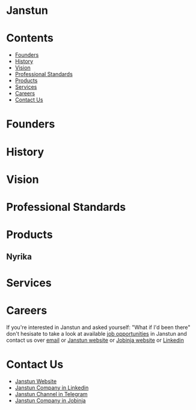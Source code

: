 # Janstun

# Contents
* [Founders](#foudners)
* [History](#history)
* [Vision](#vision)
* [Professional Standards](#professional-standards)
* [Products](#products)
* [Services](#services)
* [Careers](#careers)
* [Contact Us](#contact-us)

# Founders

# History

# Vision

# Professional Standards

# Products

## Nyrika

# Services

# Careers
If you're interested in Janstun and asked yourself: "What if I'd been there" don't hesisate to take a look at available [job opportunities][careers] in Janstun and contact us over [email][career-mail] or [Janstun website][career-website] or [Jobinja website][career-jobinja] or [Linkedin][career-linkedin]

# Contact Us
* [Janstun Website][janstun]
* [Janstun Company in Linkedin][contact-linkedin]
* [Janstun Channel in Telegram][contact-telegram]
* [Janstun Company in Jobinja][contact-jobinja]

[janstun]: http://janstun.com
[contact-ali-linkedin]: https://www.linkedin.com/in/aliabniki/
[contact-ali-twitter]: https://twitter.com/aliasgharabniki
[contact-pouyan-linkedin]: https://www.linkedin.com/in/pouyanh/
[contact-pouyan-twitter]: linkedin.com/in/pouyanh/
[careers]: /aboutus/careers
[career-mail]: mailto:career@janstun.com
[career-website]: http://janstun.com/careers
[career-jobinja]: https://jobinja.ir/companies/janstun/jobs
[career-linkedin]: https://www.linkedin.com/company/janstun/jobs
[contact-linkedin]: https://www.linkedin.com/company/janstun
[contact-telegram]: https://t.me/janstun
[contact-jobinja]: https://jobinja.ir/companies/janstun
